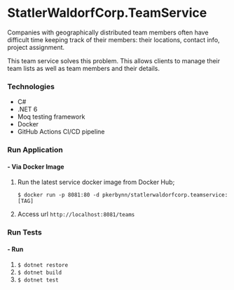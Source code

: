 # StatlerWaldorfCorp.TeamService
Companies with geographically distributed team members often have difficult time keeping track of their members: their locations, contact info, project assignment. 

This team service solves this problem. This allows clients to manage their team lists as well as team members and their details.

### Technologies
- C#
- .NET 6
- Moq testing framework
- Docker
- GitHub Actions CI/CD pipeline

### Run Application

#### - Via Docker Image
1. Run the latest service docker image from Docker Hub;

    `$ docker run -p 8081:80 -d pkerbynn/statlerwaldorfcorp.teamservice:[TAG]`
2. Access url `http://localhost:8081/teams`

### Run Tests
#### - Run 
1. `$ dotnet restore`
2. `$ dotnet build`
3. `$ dotnet test`

